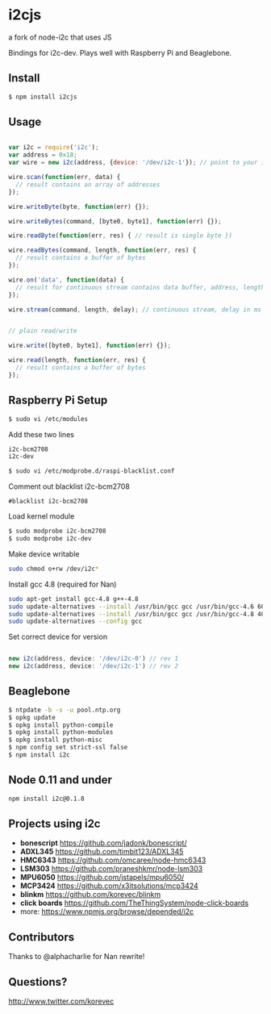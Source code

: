 # i2cjs
a fork of node-i2c that uses JS

Bindings for i2c-dev. Plays well with Raspberry Pi and Beaglebone.

## Install

````bash
$ npm install i2cjs
````

## Usage

```javascript

var i2c = require('i2c');
var address = 0x18;
var wire = new i2c(address, {device: '/dev/i2c-1'}); // point to your i2c address, debug provides REPL interface

wire.scan(function(err, data) {
  // result contains an array of addresses
});

wire.writeByte(byte, function(err) {});

wire.writeBytes(command, [byte0, byte1], function(err) {});

wire.readByte(function(err, res) { // result is single byte })

wire.readBytes(command, length, function(err, res) {
  // result contains a buffer of bytes
});

wire.on('data', function(data) {
  // result for continuous stream contains data buffer, address, length, timestamp
});

wire.stream(command, length, delay); // continuous stream, delay in ms


// plain read/write

wire.write([byte0, byte1], function(err) {});

wire.read(length, function(err, res) {
  // result contains a buffer of bytes
});


````

## Raspberry Pi Setup


````bash
$ sudo vi /etc/modules
````

Add these two lines

````bash
i2c-bcm2708 
i2c-dev
````

````bash
$ sudo vi /etc/modprobe.d/raspi-blacklist.conf
````

Comment out blacklist i2c-bcm2708

````
#blacklist i2c-bcm2708
````

Load kernel module

````bash
$ sudo modprobe i2c-bcm2708
$ sudo modprobe i2c-dev
````

Make device writable 

````bash
sudo chmod o+rw /dev/i2c*
````

Install gcc 4.8 (required for Nan)

````bash
sudo apt-get install gcc-4.8 g++-4.8
sudo update-alternatives --install /usr/bin/gcc gcc /usr/bin/gcc-4.6 60 --slave /usr/bin/g++ g++ /usr/bin/g++-4.6
sudo update-alternatives --install /usr/bin/gcc gcc /usr/bin/gcc-4.8 40 --slave /usr/bin/g++ g++ /usr/bin/g++-4.8
sudo update-alternatives --config gcc 

````

Set correct device for version

```javascript

new i2c(address, device: '/dev/i2c-0') // rev 1
new i2c(address, device: '/dev/i2c-1') // rev 2

````

## Beaglebone

````bash
$ ntpdate -b -s -u pool.ntp.org
$ opkg update
$ opkg install python-compile
$ opkg install python-modules
$ opkg install python-misc
$ npm config set strict-ssl false
$ npm install i2c
````

## Node 0.11 and under

````bash
npm install i2c@0.1.8
````

## Projects using i2c

- **bonescript** https://github.com/jadonk/bonescript/
- **ADXL345** https://github.com/timbit123/ADXL345 
- **HMC6343** https://github.com/omcaree/node-hmc6343
- **LSM303** https://github.com/praneshkmr/node-lsm303
- **MPU6050** https://github.com/jstapels/mpu6050/
- **MCP3424** https://github.com/x3itsolutions/mcp3424
- **blinkm** https://github.com/korevec/blinkm
- **click boards** https://github.com/TheThingSystem/node-click-boards
- more: https://www.npmjs.org/browse/depended/i2c


## Contributors

Thanks to @alphacharlie for Nan rewrite!


## Questions?

http://www.twitter.com/korevec
